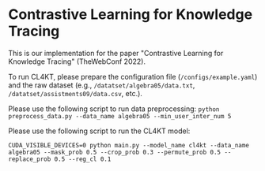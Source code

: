 # Contrastive Learning for Knowledge Tracing
This is our implementation for the paper "Contrastive Learning for Knowledge Tracing" (TheWebConf 2022).

To run CL4KT, please prepare the configuration file (`/configs/example.yaml`) and the raw dataset (e.g., `/datatset/algebra05/data.txt`, `/datatset/assistments09/data.csv`, etc.).

Please use the following script to run data preprocessing:
`python preprocess_data.py --data_name algebra05 --min_user_inter_num 5`

Please use the following script to run the CL4KT model:

`CUDA_VISIBLE_DEVICES=0 python main.py --model_name cl4kt --data_name algebra05 --mask_prob 0.5 --crop_prob 0.3 --permute_prob 0.5 --replace_prob 0.5 --reg_cl 0.1`
